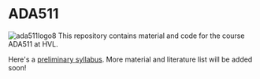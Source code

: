 # ADA511
![ada511logo8](https://user-images.githubusercontent.com/9976691/220112818-9a8cbecc-537e-4307-ad5f-ca66f3e28674.png)
This repository contains material and code for the course ADA511 at HVL.

Here's a [preliminary syllabus](https://github.com/pglpm/ADA511/blob/master/ada511_detailed_topics.txt). More material and literature list will be added soon!
